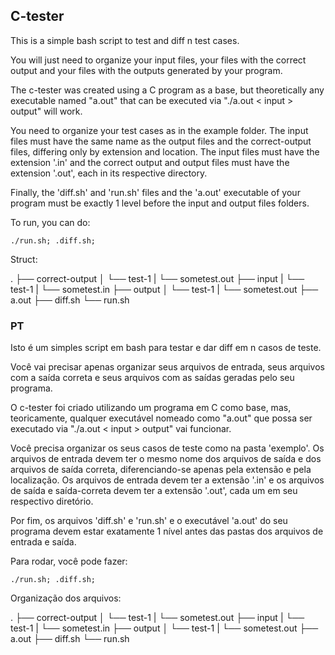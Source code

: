 ## C-tester

This is a simple bash script to test and diff n test cases.

You will just need to organize your input files, your files with the correct output and your files with the outputs generated by your program.

The c-tester was created using a C program as a base, but theoretically any executable named "a.out" that can be executed via "./a.out < input > output" will work.

You need to organize your test cases as in the example folder. The input files must have the same name as the output files and the correct-output files, differing only by extension and location. The input files must have the extension '.in' and the correct output and output files must have the extension '.out', each in its respective directory.

Finally, the 'diff.sh' and 'run.sh' files and the 'a.out' executable of your program must be exactly 1 level before the input and output files folders.

To run, you can do:

```
./run.sh; .diff.sh;
```

Struct:

.
├── correct-output
│   └── test-1
|       └── sometest.out
├── input
|   └── test-1
|       └── sometest.in
├── output
│   └── test-1
|       └── sometest.out
├── a.out
├── diff.sh
└── run.sh

### PT

Isto é um simples script em bash para testar e dar diff em n casos de teste.

Você vai precisar apenas organizar seus arquivos de entrada, seus arquivos com a saída correta e seus arquivos com as saídas geradas pelo seu programa.

O c-tester foi criado utilizando um programa em C como base, mas, teoricamente, qualquer executável nomeado como "a.out" que possa ser executado via "./a.out < input > output" vai funcionar.

Você precisa organizar os seus casos de teste como na pasta 'exemplo'. Os arquivos de entrada devem ter o mesmo nome dos arquivos de saída e dos arquivos de saída correta, diferenciando-se apenas pela extensão e pela localização. Os arquivos de entrada devem ter a extensão '.in' e os arquivos de saída e saída-correta devem ter a extensão '.out', cada um em seu respectivo diretório.

Por fim, os arquivos 'diff.sh' e 'run.sh' e o executável 'a.out' do seu programa devem estar exatamente 1 nível antes das pastas dos arquivos de entrada e saída.

Para rodar, você pode fazer:
```
./run.sh; .diff.sh;
```
Organização dos arquivos:

.
├── correct-output
│   └── test-1
|       └── sometest.out
├── input
|   └── test-1
|       └── sometest.in
├── output
│   └── test-1
|       └── sometest.out
├── a.out
├── diff.sh
└── run.sh
